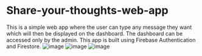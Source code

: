 # Share-your-thoughts-web-app
This is a simple web app where the user can type any message they want which will then be displayed on the dashboard. The dashboard can be accessed only by the admin. This app is built using Firebase Authentication and Firestore.
![image](https://user-images.githubusercontent.com/67961115/113507094-1d8e4d00-9566-11eb-9d7c-3f173c89d291.png)
![image](https://user-images.githubusercontent.com/67961115/113507097-22eb9780-9566-11eb-81e6-b91409d873db.png)
![image](https://user-images.githubusercontent.com/67961115/113507105-2a12a580-9566-11eb-8fbd-128cde47879c.png)
 
 
 
